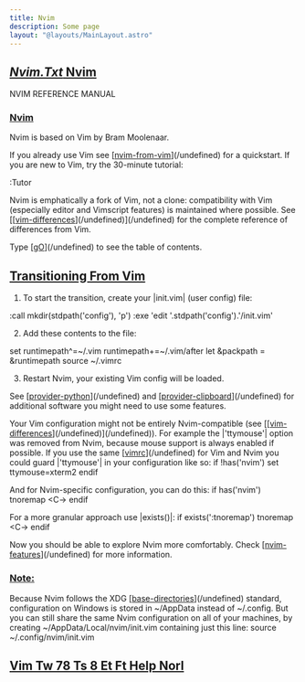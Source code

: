 ```yaml
---
title: Nvim
description: Some page
layout: "@layouts/MainLayout.astro"
---
```



## <a id="" class="section-title" href="#">*Nvim.Txt*	Nvim</a> 

NVIM REFERENCE MANUAL


### <a id="nvim nvim-intro" class="section-title" href="#nvim nvim-intro">Nvim</a>

Nvim is based on Vim by Bram Moolenaar.

If you already use Vim see [[nvim-from-vim](/undefined#nvim-from-vim)](/undefined) for a quickstart.
If you are new to Vim, try the 30-minute tutorial:

:Tutor<Enter>

Nvim is emphatically a fork of Vim, not a clone: compatibility with Vim
(especially editor and Vimscript features) is maintained where possible. See
[[[vim-differences](/undefined#vim-differences)](/undefined)](/undefined) for the complete reference of differences from Vim.

Type [[gO](/undefined#gO)](/undefined) to see the table of contents.


## <a id="nvim-from-vim" class="section-title" href="#nvim-from-vim">Transitioning From Vim</a> 

1. To start the transition, create your |init.vim| (user config) file:

:call mkdir(stdpath('config'), 'p')
:exe 'edit '.stdpath('config').'/init.vim'

2. Add these contents to the file:

set runtimepath^=~/.vim runtimepath+=~/.vim/after
let &packpath = &runtimepath
source ~/.vimrc

3. Restart Nvim, your existing Vim config will be loaded.

See [[provider-python](/undefined#provider-python)](/undefined) and [[provider-clipboard](/undefined#provider-clipboard)](/undefined) for additional software you
might need to use some features.

Your Vim configuration might not be entirely Nvim-compatible (see
[[[vim-differences](/undefined#vim-differences)](/undefined)](/undefined)). For example the |'ttymouse'| option was removed from Nvim,
because mouse support is always enabled if possible. If you use the same
[[vimrc](/undefined#vimrc)](/undefined) for Vim and Nvim you could guard |'ttymouse'| in your configuration
like so:
if !has('nvim')
set ttymouse=xterm2
endif

And for Nvim-specific configuration, you can do this:
if has('nvim')
tnoremap <Esc> <C-\><C-n>
endif

For a more granular approach use |exists()|:
if exists(':tnoremap')
tnoremap <Esc> <C-\><C-n>
endif

Now you should be able to explore Nvim more comfortably. Check [[nvim-features](/undefined#nvim-features)](/undefined)
for more information.

### <a id="portable-config" class="section-title" href="#portable-config">Note:</a>
Because Nvim follows the XDG [[base-directories](/undefined#base-directories)](/undefined) standard, configuration on
Windows is stored in ~/AppData instead of ~/.config. But you can still share
the same Nvim configuration on all of your machines, by creating
~/AppData/Local/nvim/init.vim containing just this line:
source ~/.config/nvim/init.vim


## <a id="" class="section-title" href="#">Vim Tw 78 Ts 8 Et Ft Help Norl</a> 



